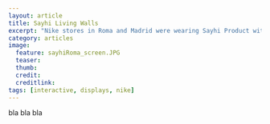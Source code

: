 ```yaml
---
layout: article
title: Sayhi Living Walls
excerpt: "Nike stores in Roma and Madrid were wearing Sayhi Product with an video skratching aplication"
category: articles
image: 
  feature: sayhiRoma_screen.JPG
  teaser: 
  thumb: 
  credit: 
  creditlink: 
tags: [interactive, displays, nike]
---
```


bla bla bla